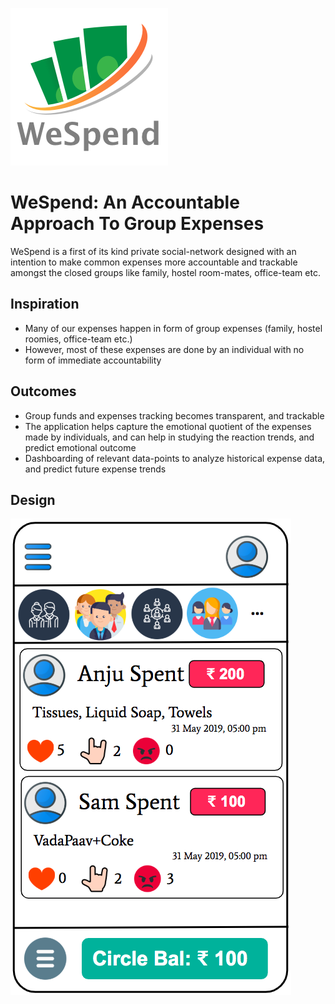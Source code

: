 ![WeSpend Logo](https://github.com/nonstopio/ns_flutterhack19/blob/master/assets/infoassets/logo.png)
# WeSpend: An Accountable Approach To Group Expenses

WeSpend is a first of its kind private social-network designed with an intention to make common expenses more accountable and trackable amongst the closed groups like family, hostel room-mates, office-team etc.

## Inspiration
* Many of our expenses happen in form of group expenses (family, hostel roomies, office-team etc.)
* However, most of these expenses are done by an individual with no form of immediate accountability

## Outcomes
* Group funds and expenses tracking becomes transparent, and trackable
* The application helps capture the emotional quotient of the expenses made by individuals, and can help in studying the reaction trends, and predict emotional outcome
* Dashboarding of relevant data-points to analyze historical expense data, and predict future expense trends

## Design
![WeSpend Design](https://github.com/nonstopio/ns_flutterhack19/blob/master/assets/infoassets/concept1.png)
